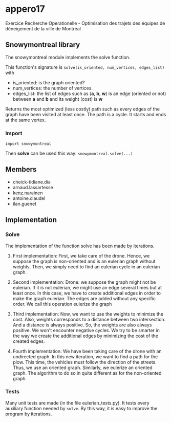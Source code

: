 # appero17
Exercice Recherche Operationelle - Optimisation des trajets des équipes de déneigement de la ville de Montréal

## Snowymontreal library

The snowymontreal module implements the solve function.

This function's signature is `solve(is_oriented, num_vertices, edges_list)` with
* is_oriented: is the graph oriented?
* num_vertices: the number of vertices.
* edges_list: the list of edges such as (**a**, **b**, **w**) is an edge (oriented or not) between **a** and **b** and its weight (cost) is **w**

Returns the most optimized (less costly) path such as every edges of the graph have been visited at least once.
The path is a cycle. It starts and ends at the same vertex.

### Import

`import snowymontreal`

Then **solve** can be used this way: `snowymontreal.solve(...)`

## Members

* cheick-tidiane.dia
* arnaud.lassartesse
* kenz.narainen
* antoine.claudel
* ilan.guenet

## Implementation

### Solve
    
The implementation of the function solve has been made by iterations. 
1) First implementation:
    First, we take care of the drone. Hence, we suppose the graph is 
    non-oriented and is an eulerian graph without weights. Then, we simply 
    need to find an eulerian cycle in an eulerian graph.

2) Second implementation:
    Drone: we suppose the graph might not be eulerian. If it is not 
    eulerian, we might use an edge several times but at least once. In this 
    case, we have to create additional edges in order to make the graph 
    eulerian. The edges are added without any specific order. We call this 
    operation eulerize the graph

3) Third implementation:
    Now, we want to use the weights to minimize the cost. Also, weights 
    corresponds to a distance between two intersection. And a distance is 
    always positive. So, the weights are also always positive. We won't
    encounter negative cycles.
    We try to be smarter in the way we create the additional edges by
    minimizing the cost of the created edges.

4) Fourth implementation:
    We have been taking care of the drone with an undirected graph. In 
    this new iteration, we want to find a path for the plow. This
    time, the vehicles must follow the direction of the streets. Thus, 
    we use an oriented graph. Similarly, we eulerize an oriented graph.
    The algorithm to do so in quite different as for the non-oriented graph.

### Tests

Many unit tests are made (in the file eulerian_tests.py). It tests every 
auxiliary function needed by `solve`. By this way, it is easy to improve 
the program by iterations.
